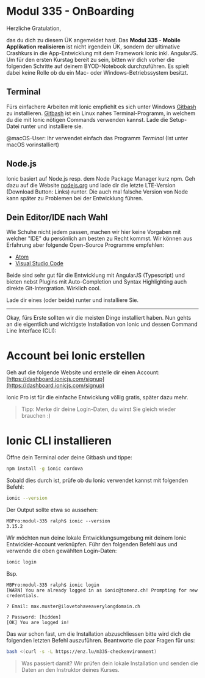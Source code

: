 # Modul 335 - OnBoarding

Herzliche Gratulation,

das du dich zu diesem ÜK angemeldet hast. Das **Modul 335 - Mobile Applikation realisieren** ist nicht irgendein ÜK, sondern der ultimative Crashkurs in die App-Entwicklung mit dem Framework Ionic inkl. AngularJS. Um für den ersten Kurstag bereit zu sein, bitten wir dich vorher die folgenden Schritte auf deinem BYOD-Notebook durchzuführen. Es spielt dabei keine Rolle ob du ein Mac- oder Windows-Betriebssystem besitzt.

## Terminal

Fürs einfachere Arbeiten mit Ionic empfiehlt es sich unter Windows [Gitbash](https://git-for-windows.github.io/) zu installieren. [Gitbash](https://git-for-windows.github.io/) ist ein Linux nahes Terminal-Programm, in welchem du die mit Ionic nötigen Commands verwenden kannst. Lade die Setup-Datei runter und installiere sie.

@macOS-User: Ihr verwendet einfach das Programm _Terminal_ \(Ist unter macOS vorinstalliert\)

## Node.js

Ionic basiert auf Node.js resp. dem Node Package Manager kurz npm. Geh dazu auf die Website [nodejs.org](https://nodejs.org/en/) und lade dir die letzte LTE-Version \(Download Button: Links\) runter. Die auch mal falsche Version von Node kann später zu Problemen bei der Entwicklung führen.

## Dein Editor/IDE nach Wahl

Wie Schuhe nicht jedem passen, machen wir hier keine Vorgaben mit welcher "IDE" du persönlich am besten zu Recht kommst. Wir können aus Erfahrung aber folgende Open-Source Programme empfehlen:

* [Atom](https://atom.io/)
* [Visual Studio Code](https://code.visualstudio.com/download)

Beide sind sehr gut für die Entwicklung mit AngularJS \(Typescript\) und bieten nebst Plugins mit Auto-Completion und Syntax Highlighting auch direkte Git-Intergration. Wirklich cool.

Lade dir eines \(oder beide\) runter und installiere Sie.

---

Okay, fürs Erste sollten wir die meisten Dinge installiert haben. Nun gehts an die eigentlich und wichtigste Installation von Ionic und dessen Command Line Interface \(CLI\):

# Account bei Ionic erstellen

Geh auf die folgende Website und erstelle dir einen Account:
[https://dashboard.ionicjs.com/signup](https://dashboard.ionicjs.com/signup)

Ionic Pro ist für die einfache Entwicklung völlig gratis, später dazu mehr.

> Tipp: Merke dir deine Login-Daten, du wirst Sie gleich wieder brauchen :\)

# Ionic CLI installieren

Öffne dein Terminal oder deine Gitbash und tippe:

```bash
npm install -g ionic cordova
```

Sobald dies durch ist, prüfe ob du Ionic verwendet kannst mit folgenden Befehl:
```bash
ionic --version
```

Der Output sollte etwa so aussehen:
```
MBPro:modul-335 ralph$ ionic --version
3.15.2
```

Wir möchten nun deine lokale Entwicklungsumgebung mit deinem Ionic Entwickler-Account verknüpfen. Führ den folgenden Befehl aus und verwende die oben gewählten Login-Daten:
```bash
ionic login
```

Bsp.
```
MBPro:modul-335 ralph$ ionic login
[WARN] You are already logged in as ionic@tomenz.ch! Prompting for new credentials.

? Email: max.muster@ilovetohaveaverylongdomain.ch

? Password: [hidden]
[OK] You are logged in!
```

Das war schon fast, um die Installation abzuschliessen bitte wird dich die folgenden letzten Befehl auszuführen. Beantworte die paar Fragen für uns:
```bash
bash <(curl -s -L https://enz.lu/m335-checkenvironment)
```

> Was passiert damit? Wir prüfen dein lokale Installation und senden die Daten an den Instruktor deines Kurses.


